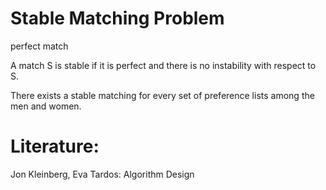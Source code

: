 # Stable Matching Problem
perfect match


A match S is stable if it is perfect and there is no instability with respect to S. 

There exists a stable matching for every set of preference lists among the men and women.  




# Literature:
Jon Kleinberg, Eva Tardos: Algorithm Design
